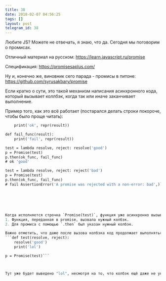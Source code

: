 ```yaml
---
title: 38
date: 2018-02-07 04:56:25
tags: []
layout: post
telegram_id: 38
---
```


Любите JS? Можете не отвечать, я знаю, что да. Сегодня мы поговорим о промисах.

Отличный материал на русском:
<https://learn.javascript.ru/promise>

Спецификация:
<https://promisesaplus.com/>

Ну и, конечно же, виновник сего парада - промисы в питоне:
<https://github.com/syrusakbary/promise>

Если кратко о сути, это такой механизм написания асинхронного кода, который вызывает коллбэк, когда так или иначе заканчивает выполнение.

Пример того, как это всё работает (постарался делать строки покороче, чтобы было проще читать):

```def ok_func(result):
    print('ok', repr(result))

def fail_func(result):
    print('fail', repr(result))

test = lambda resolve, reject: resolve('good')
p = Promise(test)
p.then(ok_func, fail_func)
# ok 'good'

test = lambda resolve, reject: reject('bad')
p = Promise(test)
p.then(ok_func, fail_func)
# fail AssertionError('A promise was rejected with a non-error: bad',)```






Когда исполняется строчка `Promise(test)`, функция уже асинхронно вызывается. Далее мы через `.then` указываем колбэки `resolve` и `reject`. Колбэк срабатывает сразу, как выполняется оба условия:
1. Функция, переданная в promise, вызвала нужный колбэк.
2. Для промиса с помощью `.then` был указан нужный колбэк.

Важно отметить, что даже после вызова колбэка код продолжает выполняться:
```def test(resolve, reject):
    resolve('good')
    print('lol')

p = Promise(test)```



Тут уже будет выведено "lol", несмотря на то, что колбэк ещё даже не указан. Так что во избежания черной магии лучше после вызова колбэка ставить `return`.
